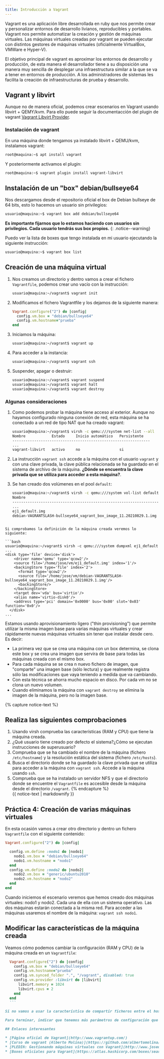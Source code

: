 ```yaml
---
title: Introducción a Vagrant
---
```


Vagrant es una aplicación libre desarrollada en ruby que nos permite crear y personalizar entornos de desarrollo livianos, reproducibles y portables. Vagrant nos permite automatizar la creación y gestión de máquinas virtuales. Las máquinas virtuales creadas por vagrant se pueden ejecutar con distintos gestores de máquinas virtuales (oficialmente VirtualBox, VMWare e Hyper-V).

El objetivo principal de vagrant es aproximar los entornos de desarrollo y producción, de esta manera el desarrollador tiene a su disposición una manera  muy sencilla de desplegar una infraestructura similar a la que se va a tener en entornos de producción. A los administradores de sistemas les facilita la creación de infraestructuras de prueba y desarrollo.


## Vagrant y libvirt

Aunque no de manera oficial, podemos crear escenarios en Vagrant usando libvirt + QEMY/kvm. Para ello puede seguir la documentacción del plugin de vagrant [Vagrant Libvirt Provider](https://github.com/vagrant-libvirt/vagrant-libvirt).

### Instalación de vagrant

En una máquina donde tengamos ya instalado libvirt + QEMU/kvm, instalamos vagrant:

```bash
root@maquina:~$ apt install vagrant
```

Y posteriormente activamos el plugin:

```bash
root@maquina:~$ vagrant plugin install vagrant-libvirt
```

## Instalación de un "box" debian/bullseye64

Nos descargamos desde el repositorio oficial el box de Debian bullseye de 64 bits, esto lo hacemos un usuario sin privilegios:

```bash
usuario@maquina:~$ vagrant box add debian/bullseye64
```

**Es importante fijarnos que lo estamos haciendo con usuarios sin privilegios. Cada usuario tendrás sus box propios.**
{: .notice--warning}        

Puedo ver la lista de boxes que tengo instalada en mi usuario ejecutando la siguiente instrucción:
    
```bash
usuario@maquina:~$ vagrant box list
```

## Creación de una máquina virtual

1. Nos creamos un directorio y dentro vamos a crear el fichero `Vagrantfile`, podemos crear uno vacío con la instrucción:
        
    ```bash
    usuario@maquina:~/vagrant$ vagrant init
    ```
        
2. Modificamos el fichero Vagrantfile y los dejamos de la siguiente manera:

    ```ruby
    Vagrant.configure("2") do |config|
      config.vm.box = "debian/bullseye64"
      config.vm.hostname="prueba"
    end
    ```
    
3. Iniciamos la máquina:

    ```bash
    usuario@maquina:~/vagrant$ vagrant up
    ```
        
4. Para acceder a la instancia:
  	
    ```bash
    usuario@maquina:~/vagrant$ vagrant ssh
    ```
    	      
5. Suspender, apagar o destruir:
    	
    ```bash
    usuario@maquina:~/vagrant$ vagrant suspend
    usuario@maquina:~/vagrant$ vagrant halt
    usuario@maquina:~/vagrant$ vagrant destroy
    ```

### Algunas consideraciones

1. Como podemos probar la máquina tiene acceso al exterior. Aunque no hayamos configurado ninguna conexión de red, esta máquina se ha conectado a un red de tipo NAT que ha creado vagrant:

    ```bash
    usuario@maquina:~/vagrant$ virsh -c qemu:///system net-list --all
    Nombre            Estado     Inicio automático   Persistente
    ---------------------------------------------------------------
    ...
    vagrant-libvirt   activo     no                  si
    ```

2. La instrucción `vagrant ssh` accede a la máquina con el usuario `vagrant` y con una clave privada, la clave pública relacionada se ha guardado en el sistema de archivo de la máquina. **¿Dónde se encuentra la clave privada que se utiliza para acceder a esta máquina?**.

3. Se han creado dos volúmenes en el pool `default`:

    ```bash
    usuario@maquina:~/vagrant$ virsh -c qemu:///system vol-list default
    Nombre                                                               Ruta
    ---------------------------------------------------------------------------------------------------
    ...   
    ej1_default.img                                                      /home/jose/vm/ej1_default.img
    debian-VAGRANTSLASH-bullseye64_vagrant_box_image_11.20210829.1.img   /home/jose/vm/debian-VAGRANTSLASH-bullseye64_vagrant_box_image_11.20210829.1.img
  ```

Si comprobamos la definición de la máquina creada veremos lo siguiente:

  ```bash
  usuario@maquina:~/vagrant$ virsh -c qemu:///system dumpxml ej1_default
  ...
  <disk type='file' device='disk'>
      <driver name='qemu' type='qcow2'/>
      <source file='/home/jose/vm/ej1_default.img' index='1'/>
      <backingStore type='file' index='2'>
        <format type='qcow2'/>
        <source file='/home/jose/vm/debian-VAGRANTSLASH-bullseye64_vagrant_box_image_11.20210829.1.img'/>
        <backingStore/>
      </backingStore>
      <target dev='vda' bus='virtio'/>
      <alias name='virtio-disk0'/>
      <address type='pci' domain='0x0000' bus='0x00' slot='0x03' function='0x0'/>
    </disk>
  ...
  ```

Estamos usando aprovisionamiento ligero ("thin provisioning") que permite utilizar la misma imagen base para varias máquinas virtuales y crear rápidamente nuevas máquinas virtuales sin tener que instalar desde cero. Es decir:

* La primera vez que se crea una máquina con un box determina, se clona este box y se crea una imagen que servira de base para todas las máquinas creada con el mismo box.
* Para cada máquina se se crea n nuevo fichero de imagen, que "comparte" una imagen base (sólo lectura) y que realmente registra sólo las modificaciones que vaya teniendo a medida que va cambiando.
* Con esta técnica se ahorra mucho espacio en disco. Por cada vm no se clona un nuevo volumen.
* Cuando eliminamos la máquina con `vagrant destroy` se elimina la imagen de la máquina, pero no la imagen base.



{% capture notice-text %}
## Realiza las siguientes comprobaciones

1. Usando virsh comprueba las características (RAM y CPU) que tiene la máquina creada.
2. ¿Qué usuario tiene creado por defecto el sistema?¿Cómo se ejecutan instrucciones de superusuario?
3. Comprueba que se ha cambiado el nombre de la máquina (fichero `/etc/hostname`) y la resolución estática del sistema (fichero `/etc/hosts`).
4. Busca el directorio donde se ha guardado la clave privada que se utiliza para acceder a la máquina con `vagrant ssh`. Accede a la máquina usando `ssh`.
5. Comprueba que se ha instalado un servidor NFS y que el directorio donde se encuentre el `Vagrantfile` es accesible desde la máquina desde el directorio `/vagrant`.
{% endcapture %}<div class="notice--info">{{ notice-text | markdownify }}</div>

## Práctica 4: Creación de varias máquinas virtuales

En esta ocasión vamos a crear otro directorio y dentro un fichero `Vagrantfile` con el siguiente contenido:

  ```ruby
  Vagrant.configure("2") do |config|

    config.vm.define :nodo1 do |nodo1|
      nodo1.vm.box = "debian/bullseye64"
      nodo1.vm.hostname = "nodo1"
    end
    config.vm.define :nodo2 do |nodo2|
      nodo2.vm.box = "generic/ubuntu2010"
      nodo2.vm.hostname = "nodo2"
    end
  end
  ```

Cuando iniciemos el escenario veremos que hemos creado dos máquinas virtuales: nodo1 y nodo2. Cada una de ella con un sistema operativo. Las dos máquinas estarán conectada a la misma red. Para acceder a las máquinas usaremos el nombre de la máquina: `vagrant ssh nodo1`.

## Modificar las características de la máquina creada

Veamos cómo podemos cambiar la configuración (RAM y CPU) de la máquina creada en un `Vagrantfile`:

  ```ruby
    Vagrant.configure("2") do |config|
      config.vm.box = "debian/bullseye64"
      config.vm.hostname="prueba"
      config.vm.synced_folder ".", "/vagrant", disabled: true
      config.vm.provider :libvirt do |libvirt|
        libvirt.memory = 1024
        libvirt.cpus = 2
      end
    end
    ```

Si no vamos a usar la característica de compartir ficheros entre el host y la máquina virtual podemos deshabilitar el directorio de sincronización (synced_folder).

Para terminar, indicar que tenemos más parámetros de configuración que nos permiten configurar otros aspectos de la máquina virtual. Puedes encontrar más información en la [documentación oficial de vagrant](https://www.vagrantup.com/docs/)

## Enlaces interesantes

* [Página oficial de Vagrant](http://www.vagrantup.com/)
* [Curso de vagrant (Alberto Molina)](https://github.com/albertomolina/curso-vagrant)
* [PLEDIN: Gestionando máquinas virtuales con Vagrant](http://www.josedomingo.org/pledin/2013/09/gestionando-maquinas-virtuales-con-vagrant/)
* [Boxes oficiales para Vagrant](https://atlas.hashicorp.com/boxes/search)
